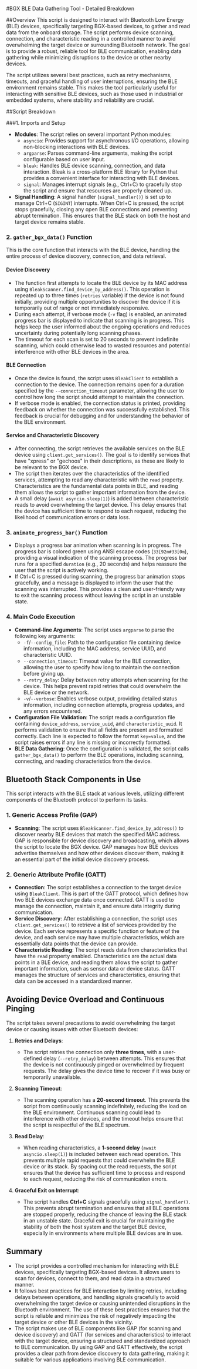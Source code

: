 #BGX BLE Data Gathering Tool - Detailed Breakdown

##Overview
This script is designed to interact with Bluetooth Low Energy (BLE) devices, specifically targeting BGX-based devices, to gather and read data from the onboard storage. The script performs device scanning, connection, and characteristic reading in a controlled manner to avoid overwhelming the target device or surrounding Bluetooth network. The goal is to provide a robust, reliable tool for BLE communication, enabling data gathering while minimizing disruptions to the device or other nearby devices.

The script utilizes several best practices, such as retry mechanisms, timeouts, and graceful handling of user interruptions, ensuring the BLE environment remains stable. This makes the tool particularly useful for interacting with sensitive BLE devices, such as those used in industrial or embedded systems, where stability and reliability are crucial.

##Script Breakdown

###1. Imports and Setup
- **Modules**: The script relies on several important Python modules:
  - `asyncio`: Provides support for asynchronous I/O operations, allowing non-blocking interactions with BLE devices.
  - `argparse`: Parses command-line arguments, making the script configurable based on user input.
  - `bleak`: Handles BLE device scanning, connection, and data interaction. Bleak is a cross-platform BLE library for Python that provides a convenient interface for interacting with BLE devices.
  - `signal`: Manages interrupt signals (e.g., Ctrl+C) to gracefully stop the script and ensure that resources are properly cleaned up.
- **Signal Handling**: A signal handler (`signal_handler()`) is set up to manage Ctrl+C (`SIGINT`) interrupts. When Ctrl+C is pressed, the script stops gracefully, closing any open BLE connections and preventing abrupt termination. This ensures that the BLE stack on both the host and target device remains stable.

### 2. `gather_bgx_data()` Function
This is the core function that interacts with the BLE device, handling the entire process of device discovery, connection, and data retrieval.

#### **Device Discovery**
- The function first attempts to locate the BLE device by its MAC address using `BleakScanner.find_device_by_address()`. This operation is repeated up to three times (`retries` variable) if the device is not found initially, providing multiple opportunities to discover the device if it is temporarily out of range or not immediately responsive.
- During each attempt, if verbose mode (`-v` flag) is enabled, an animated progress bar is displayed to indicate that scanning is in progress. This helps keep the user informed about the ongoing operations and reduces uncertainty during potentially long scanning phases.
- The timeout for each scan is set to 20 seconds to prevent indefinite scanning, which could otherwise lead to wasted resources and potential interference with other BLE devices in the area.

#### **BLE Connection**
- Once the device is found, the script uses `BleakClient` to establish a connection to the device. The connection remains open for a duration specified by the `--connection_timeout` parameter, allowing the user to control how long the script should attempt to maintain the connection.
- If verbose mode is enabled, the connection status is printed, providing feedback on whether the connection was successfully established. This feedback is crucial for debugging and for understanding the behavior of the BLE environment.

#### **Service and Characteristic Discovery**
- After connecting, the script retrieves the available services on the BLE device using `client.get_services()`. The goal is to identify services that have "xpress" or "gechoos" in their descriptions, as these are likely to be relevant to the BGX device.
- The script then iterates over the characteristics of the identified services, attempting to read any characteristic with the `read` property. Characteristics are the fundamental data points in BLE, and reading them allows the script to gather important information from the device.
- A small delay (`await asyncio.sleep(1)`) is added between characteristic reads to avoid overwhelming the target device. This delay ensures that the device has sufficient time to respond to each request, reducing the likelihood of communication errors or data loss.

### 3. `animate_progress_bar()` Function
- Displays a progress bar animation when scanning is in progress. The progress bar is colored green using ANSI escape codes (` 33[92m# 33[0m`), providing a visual indication of the scanning process. The progress bar runs for a specified `duration` (e.g., 20 seconds) and helps reassure the user that the script is actively working.
- If Ctrl+C is pressed during scanning, the progress bar animation stops gracefully, and a message is displayed to inform the user that the scanning was interrupted. This provides a clean and user-friendly way to exit the scanning process without leaving the script in an unstable state.

### 4. Main Code Execution
- **Command-line Arguments**: The script uses `argparse` to parse the following key arguments:
  - `-f`/`--config_file`: Path to the configuration file containing device information, including the MAC address, service UUID, and characteristic UUID.
  - `--connection_timeout`: Timeout value for the BLE connection, allowing the user to specify how long to maintain the connection before giving up.
  - `--retry_delay`: Delay between retry attempts when scanning for the device. This helps prevent rapid retries that could overwhelm the BLE device or the network.
  - `-v`/`--verbose`: Enables verbose output, providing detailed status information, including connection attempts, progress updates, and any errors encountered.
- **Configuration File Validation**: The script reads a configuration file containing `device_address`, `service_uuid`, and `characteristic_uuid`. It performs validation to ensure that all fields are present and formatted correctly. Each line is expected to follow the format `key=value`, and the script raises errors if any line is missing or incorrectly formatted.
- **BLE Data Gathering**: Once the configuration is validated, the script calls `gather_bgx_data()` to perform the BLE operations, including scanning, connecting, and reading characteristics from the device.

## Bluetooth Stack Components in Use
This script interacts with the BLE stack at various levels, utilizing different components of the Bluetooth protocol to perform its tasks.

### 1. **Generic Access Profile (GAP)**
- **Scanning**: The script uses `BleakScanner.find_device_by_address()` to discover nearby BLE devices that match the specified MAC address. GAP is responsible for device discovery and broadcasting, which allows the script to locate the BGX device. GAP manages how BLE devices advertise themselves and how other devices discover them, making it an essential part of the initial device discovery process.

### 2. **Generic Attribute Profile (GATT)**
- **Connection**: The script establishes a connection to the target device using `BleakClient`. This is part of the GATT protocol, which defines how two BLE devices exchange data once connected. GATT is used to manage the connection, maintain it, and ensure data integrity during communication.
- **Service Discovery**: After establishing a connection, the script uses `client.get_services()` to retrieve a list of services provided by the device. Each service represents a specific function or feature of the device, and each service may have multiple characteristics, which are essentially data points that the device can provide.
- **Characteristic Reading**: The script reads data from characteristics that have the `read` property enabled. Characteristics are the actual data points in a BLE device, and reading them allows the script to gather important information, such as sensor data or device status. GATT manages the structure of services and characteristics, ensuring that data can be accessed in a standardized manner.

## Avoiding Device Overload and Continuous Pinging
The script takes several precautions to avoid overwhelming the target device or causing issues with other Bluetooth devices:

1. **Retries and Delays**:
   - The script retries the connection only **three times**, with a user-defined delay (`--retry_delay`) between attempts. This ensures that the device is not continuously pinged or overwhelmed by frequent requests. The delay gives the device time to recover if it was busy or temporarily unavailable.

2. **Scanning Timeout**:
   - The scanning operation has a **20-second timeout**. This prevents the script from continuously scanning indefinitely, reducing the load on the BLE environment. Continuous scanning could lead to interference with other devices, and the timeout helps ensure that the script is respectful of the BLE spectrum.

3. **Read Delay**:
   - When reading characteristics, a **1-second delay** (`await asyncio.sleep(1)`) is included between each read operation. This prevents multiple rapid requests that could overwhelm the BLE device or its stack. By spacing out the read requests, the script ensures that the device has sufficient time to process and respond to each request, reducing the risk of communication errors.

4. **Graceful Exit on Interrupt**:
   - The script handles **Ctrl+C** signals gracefully using `signal_handler()`. This prevents abrupt termination and ensures that all BLE operations are stopped properly, reducing the chance of leaving the BLE stack in an unstable state. Graceful exit is crucial for maintaining the stability of both the host system and the target BLE device, especially in environments where multiple BLE devices are in use.

## Summary
- The script provides a controlled mechanism for interacting with BLE devices, specifically targeting BGX-based devices. It allows users to scan for devices, connect to them, and read data in a structured manner.
- It follows best practices for BLE interaction by limiting retries, including delays between operations, and handling signals gracefully to avoid overwhelming the target device or causing unintended disruptions in the Bluetooth environment. The use of these best practices ensures that the script is reliable and minimizes the risk of negatively impacting the target device or other BLE devices in the vicinity.
- The script makes use of BLE components like GAP (for scanning and device discovery) and GATT (for services and characteristics) to interact with the target device, ensuring a structured and standardized approach to BLE communication. By using GAP and GATT effectively, the script provides a clear path from device discovery to data gathering, making it suitable for various applications involving BLE communication.
